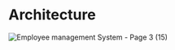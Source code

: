 # Architecture
![Employee management System - Page 3 (15)](https://github.com/dhanushka365/ISPLOS-Backend/assets/66137046/2fb61434-e5d3-4e8f-9337-7f5654de4c51)
